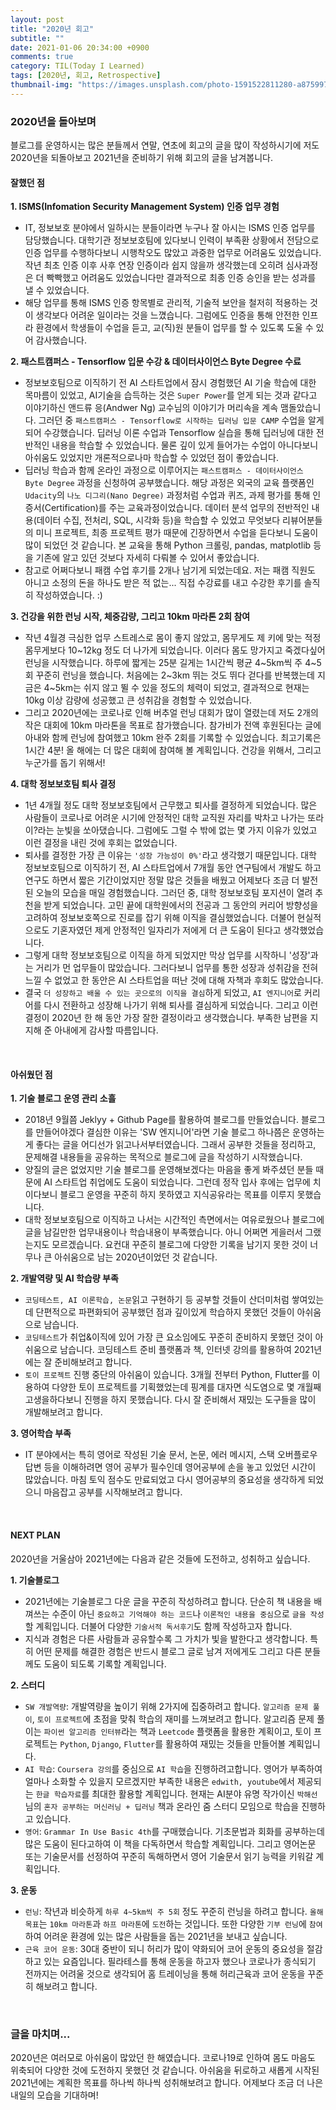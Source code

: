 ```yaml
---
layout: post
title: "2020년 회고"
subtitle: ""
date: 2021-01-06 20:34:00 +0900
comments: true
category: TIL(Today I Learned)
tags: [2020년, 회고, Retrospective]
thumbnail-img: "https://images.unsplash.com/photo-1591522811280-a8759970b03f?ixid=MXwxMjA3fDB8MHxwaG90by1wYWdlfHx8fGVufDB8fHw%3D&ixlib=rb-1.2.1&auto=format&fit=crop&w=1350&q=80"
---
```


### 2020년을 돌아보며
블로그를 운영하시는 많은 분들께서 연말, 연초에 회고의 글을 많이 작성하시기에 저도 2020년을 되돌아보고 2021년을 준비하기 위해 회고의 글을 남겨봅니다.
<br>

#### **잘했던 점**

**1. ISMS(Infomation Security Management System) 인증 업무 경험**
  - IT, 정보보호 분야에서 일하시는 분들이라면 누구나 잘 아시는 ISMS 인증 업무를 담당했습니다. 대학기관 정보보호팀에 있다보니 인력이 부족환 상황에서 전담으로 인증 업무를 수행하다보니 시행착오도 많았고 과중한 업무로 어려움도 있었습니다. 작년 최초 인증 이후 사후 연장 인증이라 쉽지 않을까 생각했는데 오히려 심사과정은 더 빡빡했고 어려움도 있었습니다만 결과적으로 최종 인증 승인을 받는 성과를 낼 수 있었습니다. 
  - 해당 업무를 통해 ISMS 인증 항목별로 관리적, 기술적 보안을 철저히 적용하는 것이 생각보다 어려운 일이라는 것을 느꼈습니다. 그럼에도 인증을 통해 안전한 인프라 환경에서 학생들이 수업을 듣고, 교(직)원 분들이 업무를 할 수 있도록 도울 수 있어 감사했습니다.<br>

**2. 패스트캠퍼스 - Tensorflow 입문 수강 & 데이터사이언스 Byte Degree 수료**
  - 정보보호팀으로 이직하기 전 AI 스타트업에서 잠시 경험했던 AI 기술 학습에 대한 목마름이 있었고, AI기술을 습득하는 것은 `Super Power`를 얻게 되는 것과 같다고 이야기하신 앤드류 응(Andwer Ng) 교수님의 이야기가 머리속을 계속 맴돌았습니다. 그러던 중 `패스트캠퍼스 - Tensorflow로 시작하는 딥러닝 입문 CAMP` 수업을 알게되어 수강했습니다. 딥러닝 이론 수업과 Tensorflow 실습을 통해 딥러닝에 대한 전반적인 내용을 학습할 수 있었습니다. 물론 깊이 있게 들어가는 수업이 아니다보니 아쉬움도 있었지만 개론적으로나마 학습할 수 있었던 점이 좋았습니다.
  - 딥러닝 학습과 함께 온라인 과정으로 이루어지는 `패스트캠퍼스 - 데이터사이언스 Byte Degree` 과정을 신청하여 공부했습니다. 해당 과정은 외국의 교육 플랫폼인 `Udacity`의 `나노 디그리(Nano Degree)` 과정처럼 수업과 퀴즈, 과제 평가를 통해 인증서(Certification)를 주는 교육과정이었습니다. 데이터 분석 업무의 전반적인 내용(데이터 수집, 전처리, SQL, 시각화 등)을 학습할 수 있었고 무엇보다 리뷰어분들의 미니 프로젝트, 최종 프로젝트 평가 때문에 긴장하면서 수업을 듣다보니 도움이 많이 되었던 것 같습니다. 본 교육을 통해 Python 크롤링, pandas, matplotlib 등을 기존에 알고 있던 것보다 자세히 다뤄볼 수 있어서 좋았습니다.
  - 참고로 어쩌다보니 패캠 수업 후기를 2개나 남기게 되었는데요. 저는 패캠 직원도 아니고 소정의 돈을 하나도 받은 적 없는... 직접 수강료를 내고 수강한 후기를 솔직히 작성하였습니다. :)<br>

**3. 건강을 위한 런닝 시작, 체중감량, 그리고 10km 마라톤 2회 참여**
  - 작년 4월경 극심한 업무 스트레스로 몸이 좋지 않았고, 몸무게도 제 키에 맞는 적정 몸무게보다 10~12kg 정도 더 나가게 되었습니다. 이러다 몸도 망가지고 죽겠다싶어 런닝을 시작했습니다. 하루에 짧게는 25분 길게는 1시간씩 평균 4~5km씩 주 4~5회 꾸준히 런닝을 했습니다. 처음에는 2~3km 뛰는 것도 뛰다 걷다를 반복했는데 지금은 4~5km는 쉬지 않고 뛸 수 있을 정도의 체력이 되었고, 결과적으로 현재는 10kg 이상 감량에 성공했고 큰 성취감을 경험할 수 있었습니다.
  - 그리고 2020년에는 코로나로 인해 버추얼 런닝 대회가 많이 열렸는데 저도 2개의 작은 대회에 10km 마라톤을 목표로 참가했습니다. 참가비가 전액 후원된다는 글에 아내와 함께 런닝에 참여했고 10km 완주 2회를 기록할 수 있었습니다. 최고기록은 1시간 4분! 올 해에는 더 많은 대회에 참여해 볼 계획입니다. 건강을 위해서, 그리고 누군가를 돕기 위해서!<br>

**4. 대학 정보보호팀 퇴사 결정**
  - 1년 4개월 정도 대학 정보보호팀에서 근무했고 퇴사를 결정하게 되었습니다. 많은 사람들이 코로나로 어려운 시기에 안정적인 대학 교직원 자리를 박차고 나가는 또라이?라는 눈빛을 쏘아댔습니다. 그럼에도 그럴 수 밖에 없는 몇 가지 이유가 있었고 이런 결정을 내린 것에 후회는 없었습니다.
  - 퇴사를 결정한 가장 큰 이유는 `'성장 가능성이 0%'`라고 생각했기 때문입니다. 대학 정보보호팀으로 이직하기 전, AI 스타트업에서 7개월 동안 연구팀에서 개발도 하고 연구도 하면서 짧은 기간이었지만 정말 많은 것들을 배웠고 어제보다 조금 더 발전된 오늘의 모습을 매일 경험했습니다. 그러던 중, 대학 정보보호팀 포지션이 열려 추천을 받게 되었습니다. 고민 끝에 대학원에서의 전공과 그 동안의 커리어 방향성을 고려하여 정보보호쪽으로 진로를 잡기 위해 이직을 결심했었습니다. 더불어 현실적으로도 기혼자였던 제게 안정적인 일자리가 저에게 더 큰 도움이 된다고 생각했었습니다. 
  - 그렇게 대학 정보보호팀으로 이직을 하게 되었지만 막상 업무를 시작하니 '성장'과는 거리가 먼 업무들이 많았습니다. 그러다보니 업무를 통한 성장과 성취감을 전혀 느낄 수 없었고 한 동안은 AI 스타트업을 떠난 것에 대해 자책과 후회도 많았습니다.
  - 결국 `더 성장하고 배울 수 있는 곳으로의 이직을 결심`하게 되었고, `AI 엔지니어`로 커리어를 다시 전환하고 성장해 나가기 위해 퇴사를 결심하게 되었습니다. 그리고 이런 결정이 2020년 한 해 동안 가장 잘한 결정이라고 생각했습니다. 부족한 남편을 지지해 준 아내에게 감사할 따름입니다.<br>

<br>

#### **아쉬웠던 점**

**1. 기술 블로그 운영 관리 소흘**
  - 2018년 9월쯤 Jeklyy + Github Page를 활용하여 블로그를 만들었습니다. 블로그를 만들어야겠다 결심한 이유는 'SW 엔지니어'라면 기술 블로그 하나쯤은 운영하는게 좋다는 글을 어디선가 읽고나서부터였습니다. 그래서 공부한 것들을 정리하고, 문제해결 내용들을 공유하는 목적으로 블로그에 글을 작성하기 시작했습니다.
  - 양질의 글은 없었지만 기술 블로그를 운영해보겠다는 마음을 좋게 봐주셨던 분들 때문에 AI 스타트업 취업에도 도움이 되었습니다. 그런데 정작 입사 후에는 업무에 치이다보니 블로그 운영을 꾸준히 하지 못하였고 지식공유라는 목표를 이루지 못했습니다.
  - 대학 정보보호팀으로 이직하고 나서는 시간적인 측면에서는 여유로웠으나 블로그에 글을 남길만한 업무내용이나 학습내용이 부족했습니다. 아니 어쩌면 게을러서 그랬는지도 모르겠습니다. 요컨대 꾸준히 블로그에 다양한 기록을 남기지 못한 것이 너무나 큰 아쉬움으로 남는 2020년이었던 것 같습니다.

**2. 개발역량 및 AI 학습량 부족**
  - `코딩테스트, AI 이론학습, 논문`읽고 구현하기 등 공부할 것들이 산더미처럼 쌓여있는데 단편적으로 파편화되어 공부했던 점과 깊이있게 학습하지 못했던 것들이 아쉬움으로 남습니다.
  - `코딩테스트`가 취업&이직에 있어 가장 큰 요소임에도 꾸준히 준비하지 못했던 것이 아쉬움으로 남습니다. 코딩테스트 준비 플랫폼과 책, 인터넷 강의를 활용하여 2021년에는 잘 준비해보려고 합니다.
  - `토이 프로젝트` 진행 중단의 아쉬움이 있습니다. 3개월 전부터 Python, Flutter를 이용하여 다양한 토이 프로젝트를 기획했었는데 핑계를 대자면 식도염으로 몇 개월째 고생을하다보니 진행을 하지 못했습니다. 다시 잘 준비해서 재밌는 도구들을 많이 개발해보려고 합니다.

**3. 영어학습 부족**
  - IT 분야에서는 특히 영어로 작성된 기술 문서, 논문, 에러 메시지, 스택 오버플로우 답변 등을 이해하려면 영어 공부가 필수인데 영어공부에 손을 놓고 있었던 시간이 많았습니다. 마침 토익 점수도 만료되었고 다시 영어공부의 중요성을 생각하게 되었으니 마음잡고 공부를 시작해보려고 합니다.

<br>

#### **NEXT PLAN**
2020년을 거울삼아 2021년에는 다음과 같은 것들에 도전하고, 성취하고 싶습니다.<br>

**1. 기술블로그**
  - 2021년에는 기술블로그 다운 글을 꾸준히 작성하려고 합니다. 단순히 책 내용을 배껴쓰는 수준이 아닌 `중요하고 기억해야 하는 코드`나 `이론적인 내용을 중심`으로 `글을 작성`할 계획입니다. 더불어 다양한 `기술서적 독서후기`도 함께 작성하고자 합니다.
  - 지식과 경험은 다른 사람들과 공유할수록 그 가치가 빛을 발한다고 생각합니다. 특히 어떤 문제를 해결한 경험은 반드시 블로그 글로 남겨 저에게도 그리고 다른 분들께도 도움이 되도록 기록할 계획입니다. 

**2. 스터디**
  - `SW 개발역량`: 개발역량을 높이기 위해 2가지에 집중하려고 합니다. `알고리즘 문제 풀이`, `토이 프로젝트`에 초점을 맞춰 학습의 재미를 느껴보려고 합니다. 알고리즘 문제 풀이는 `파이썬 알고리즘 인터뷰`라는 책과 `Leetcode` 플랫폼을 활용한 계획이고, 토이 프로젝트는 `Python`, `Django`, `Flutter`를 활용하여 재밌는 것들을 만들어볼 계획입니다.
  - `AI 학습`: `Coursera 강의`를 중심으로 `AI 학습`을 진행하려고합니다. 영어가 부족하여 얼마나 소화할 수 있을지 모르겠지만 부족한 내용은 `edwith, youtube`에서 제공되는 `한글 학습자료`를 최대한 활용할 계획입니다. 현재는 AI분야 유명 작가이신 `박해선`님의 `혼자 공부하는 머신러닝 + 딥러닝` 책과 온라인 줌 스터디 모임으로 학습을 진행하고 있습니다.
  - `영어`: `Grammar In Use Basic 4th`를 구매했습니다. 기초문법과 회화를 공부하는데 많은 도움이 된다고하여 이 책을 다독하면서 학습할 계획입니다. 그리고 영어논문 또는 기술문서를 선정하여 꾸준히 독해하면서 영어 기술문서 읽기 능력을 키워갈 계획입니다.

**3. 운동**
  - `런닝`: 작년과 비슷하게 `하루 4~5km씩 주 5회` 정도 꾸준히 런닝을 하려고 합니다. `올해 목표`는 `10km 마라톤`과 `하프 마라톤`에 `도전`하는 것입니다. 또한 다양한 `기부 런닝`에 `참여`하여 어려운 환경에 있는 많은 사람들을 돕는 2021년을 보내고 싶습니다.
  - `근육 코어 운동`: 30대 중반이 되니 허리가 많이 약화되어 코어 운동의 중요성을 절감하고 있는 요즘입니다. 필라테스를 통해 운동을 하고자 했으나 코로나가 종식되기 전까지는 어려울 것으로 생각되어 홈 트레이닝을 통해 허리근육과 코어 운동을 꾸준히 해보려고 합니다.

<br>

### **글을 마치며...**
2020년은 여러모로 아쉬움이 많았던 한 해였습니다. 코로나19로 인하여 몸도 마음도 위축되어 다양한 것에 도전하지 못했던 것 같습니다. 아쉬움을 뒤로하고 새롭게 시작된 2021년에는 계획한 목표를 하나씩 하나씩 성취해보려고 합니다. 어제보다 조금 더 나은 내일의 모습을 기대하며!